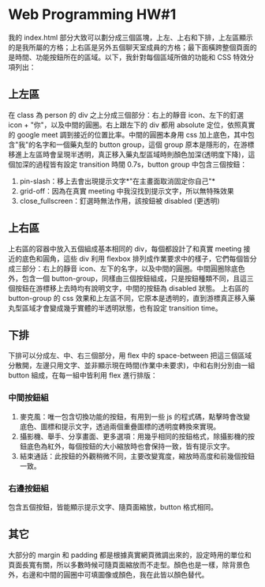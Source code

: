 # Web Programming HW#1

我的 index.html 部分大致可以劃分成三個區塊，上左、上右和下排，上左區顯示的是我所屬的方格；上右區是另外五個聊天室成員的方格；最下面橫跨整個頁面的是時間、功能按鈕所在的區域。以下，我針對每個區域所做的功能和 CSS 特效分項列出：

## 上左區
在 class 為 person 的 div 之上分成三個部分：右上的靜音 icon、左下的釘選 icon + "你"，以及中間的圓圈。右上跟左下的 div 都用 absolute 定位，依照真實的 google meet 調到接近的位置比率。中間的圓圈本身用 css 加上底色，其中包含"我"的名字和一個藥丸型的 button group，這個 group 原本是隱形的，在游標移進上左區時會呈現半透明，真正移入藥丸型區域時則顏色加深(透明度下降)，這個加深的過程皆有設定 transition 時間 0.7s，button group 中包含三個按鈕：
 1. pin-slash：移上去會出現提示文字*"在主畫面取消固定你自己"*
 2. grid-off：因為在真實 meeting 中我沒找到提示文字，所以無特殊效果
 3. close_fullscreen：釘選時無法作用，該按鈕被 disabled (更透明)
 
## 上右區
上右區的容器中放入五個組成基本相同的 div，每個都設計了和真實 meeting 接近的底色和圓角，這些 div 利用 flexbox 排列成作業要求中的樣子，它們每個皆分成三部分：右上的靜音 icon、左下的名字，以及中間的圓圈。中間圓圈除底色外，包含一個 button-group，同樣由三個按鈕組成，只是按鈕種類不同，且這三個按鈕在游標移上去時均有說明文字，中間的按鈕為 disabled 狀態。
上右區的 button-group 的 css 效果和上左區不同，它原本是透明的，直到游標真正移入藥丸型區域才會變成幾乎實體的半透明狀態，也有設定 transition time。

## 下排
下排可以分成左、中、右三個部分，用 flex 中的 space-between 把這三個區域分散開，左邊只用文字、並非顯示現在時間(作業中未要求)，中和右則分別由一組 button 組成，在每一組中皆利用 flex 進行排版：
### 中間按鈕組
1. 麥克風：唯一包含切換功能的按鈕，有用到一些 js 的程式碼，點擊時會改變底色、圖標和提示文字，透過兩個重疊圖標的透明度轉換來實現。
2. 攝影機、舉手、分享畫面、更多選項：用幾乎相同的按鈕格式，除攝影機的按鈕底色為紅外，每個按鈕的大小縮放時也會保持一致，皆有提示文字。
3. 結束通話：此按鈕的外觀稍微不同，主要改變寬度，縮放時高度和前幾個按鈕一致。

### 右邊按鈕組
包含五個按鈕，皆能顯示提示文字、隨頁面縮放，button 格式相同。

## 其它
大部分的 margin 和 padding 都是根據真實網頁微調出來的，設定時用的單位和頁面長寬有關，所以多數時候可隨頁面縮放而不走型。顏色也是一樣，除背景色外，右邊和中間的圓圈中可填圖像或顏色，我在此皆以顏色替代。
